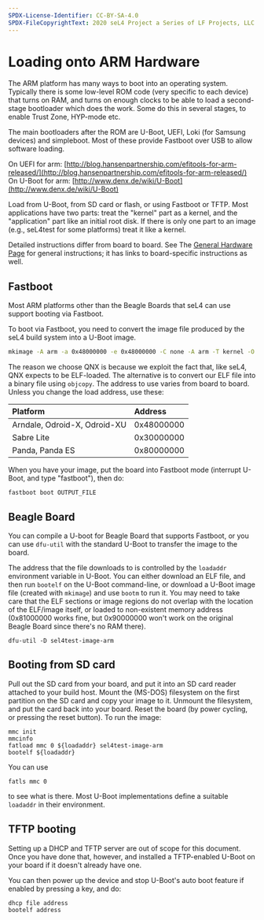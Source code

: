 ```yaml
---
SPDX-License-Identifier: CC-BY-SA-4.0
SPDX-FileCopyrightText: 2020 seL4 Project a Series of LF Projects, LLC.
---
```


# Loading onto ARM Hardware


The ARM platform has many ways to boot into an operating system. Typically there is some low-level ROM code (very specific to each device) that turns on RAM, and turns on enough clocks to be able to load
a second-stage bootloader which does the work. Some do this in several stages, to enable
Trust Zone, HYP-mode etc.

The main bootloaders after the ROM are U-Boot, UEFI, Loki (for Samsung devices) and simpleboot.  Most of these provide Fastboot over USB to allow software loading.

 On UEFI for arm: [http://blog.hansenpartnership.com/efitools-for-arm-released/](http://blog.hansenpartnership.com/efitools-for-arm-released/) On U-Boot for arm: [http://www.denx.de/wiki/U-Boot](http://www.denx.de/wiki/U-Boot)

Load from U-Boot, from SD card or flash, or using Fastboot or TFTP. Most applications have two parts: treat the "kernel" part as a kernel, and the "application" part like an initial root disk. If there is only one part to an image (e.g., seL4test for some platforms) treat it like a kernel.

Detailed instructions differ from board to board. See The [General Hardware Page](index) for general instructions; it has links to board-specific instructions as well.



## Fastboot
Most ARM platforms other than the Beagle Boards that seL4 can use support booting via Fastboot.

To boot via Fastboot, you need to convert the image file produced by the seL4 build system into a U-Boot image.
```bash
mkimage -A arm -a 0x48000000 -e 0x48000000 -C none -A arm -T kernel -O qnx -d INPUT_FILE OUTPUT_FILE
```
The reason we choose QNX is because we exploit the fact that, like seL4, QNX expects to be ELF-loaded. The alternative is to convert our ELF file into a binary file using `objcopy`.
The address to use varies from board to board. Unless you change the load address, use these:

| **Platform** | **Address** |
| :------------ | :----------|
| Arndale, Odroid-X, Odroid-XU | 0x48000000|
| Sabre Lite |0x30000000|
| Panda, Panda ES | 0x80000000|



When you have your image, put the board into Fastboot mode (interrupt U-Boot, and type "fastboot"), then do:
```
fastboot boot OUTPUT_FILE
```
## Beagle Board
You can compile a U-boot for Beagle Board that supports Fastboot, or you can use `dfu-util` with the standard U-Boot to transfer the image to the board.

The address that the file downloads to is controlled by the `loadaddr` environment variable in U-Boot. You can either download an  ELF file, and then run `bootelf` on the U-Boot command-line, or download a U-Boot image file (created with `mkimage`) and use `bootm` to run it. You may need to take care that the ELF sections or image regions do not overlap with the location of the ELF/image itself, or loaded to non-existent memory address (0x81000000 works fine, but 0x90000000 won't work on the original Beagle Board since there's no RAM there).
```
dfu-util -D sel4test-image-arm
```

## Booting from SD card
Pull out the SD card from your board, and put it into an SD card reader attached to your build host. Mount the (MS-DOS) filesystem on the first partition on the SD card and copy your image to it. Unmount the filesystem, and put the card back into your board. Reset the board (by power cycling, or pressing the reset button). To run the image:
```
mmc init
mmcinfo
fatload mmc 0 ${loadaddr} sel4test-image-arm
bootelf ${loadaddr}
```
You can use
```
fatls mmc 0
```

to see what is there. Most U-Boot implementations define a suitable `loadaddr` in their environment.

## TFTP booting
Setting up a DHCP and TFTP server are out of scope for this document. Once you have done that, however, and installed a TFTP-enabled U-Boot on your board if it doesn't already have one.

You can then power up the device and stop U-Boot's auto boot feature if
enabled by pressing a key, and do:
```
dhcp file address
bootelf address
```

